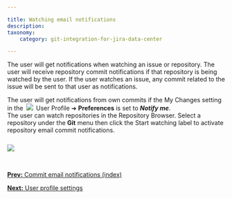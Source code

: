 ```yaml
---

title: Watching email notifications
description:
taxonomy:
    category: git-integration-for-jira-data-center

---
```


The user will get notifications when watching an issue or repository. The user will receive repository commit notifications if that repository is being watched by the user. If the user watches an issue, any commit related to the issue will be sent to that user as notifications.

<div class="bbb-callout bbb--info">
    <div class="irow">
    <div class="ilogobox">
        <span class="logoimg"></span>
    </div>
    <div class="imsgbox">
        The user will get notifications from own commits if the My Changes setting in the <img src='/wp-content/uploads/gij-profile-icon.png' style='margin:0 3px' /> User Profile ➜ <b>Preferences</b> is set to <b><i>Notify me</i></b>.
    </div>
    </div>
</div>

<div class="bbb-callout bbb--tip">
    <div class="irow">
    <div class="ilogobox">
        <span class="logoimg"></span>
    </div>
    <div class="imsgbox">
        The user can watch repositories in the Repository Browser. Select a repository under the <b>Git</b> menu then click the Start watching label to activate repository email commit notifications.<br>
        <p><img src='/wp-content/uploads/gij-git-viewer-watch-git-repos.png' style='margin:25px auto 0 auto;display:block;max-width:100%' /></p>
    </div>
    </div>
</div>

&nbsp;

[**Prev:** Commit email notifications (index)](/git-integration-for-jira-data-center/commit-email-notifications-gij-self-managed)

[**Next:** User profile settings](/git-integration-for-jira-data-center/User-profile-settings-gij-self-managed)


